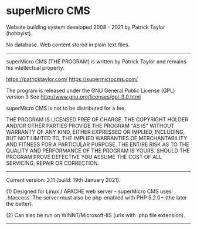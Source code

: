 # superMicro CMS
Website building system developed 2008 - 2021 by Patrick Taylor (hobbyist).

No database. Web content stored in plain text files.

---------------------------------------------------------------------------

superMicro CMS (THE PROGRAM) is written by Patrick Taylor and remains his
intellectual property.

https://patricktaylor.com/
https://supermicrocms.com/

The program is released under the GNU General Public License (GPL) version 3
See http://www.gnu.org/licenses/gpl-3.0.html

superMicro CMS is not to be distributed for a fee.

THE PROGRAM IS LICENSED FREE OF CHARGE. THE COPYRIGHT HOLDER AND/OR OTHER
PARTIES PROVIDE THE PROGRAM "AS IS" WITHOUT WARRANTY OF ANY KIND, EITHER
EXPRESSED OR IMPLIED, INCLUDING, BUT NOT LIMITED TO, THE IMPLIED WARRANTIES
OF MERCHANTABILITY AND FITNESS FOR A PARTICULAR PURPOSE. THE ENTIRE RISK AS
TO THE QUALITY AND PERFORMANCE OF THE PROGRAM IS YOURS. SHOULD THE PROGRAM
PROVE DEFECTIVE YOU ASSUME THE COST OF ALL SERVICING, REPAIR OR CORRECTION.

---------------------------------------------------------------------------

Current version: 3.11 (build: 19th January 2021).

(1) Designed for Linux / APACHE web server - superMicro CMS uses .htaccess.
The server must also be php-enabled with PHP 5.2.0+ (the later the better).

(2) Can also be run on WINNT/Microsoft-IIS (urls with .php file extension).

---------------------------------------------------------------------------
